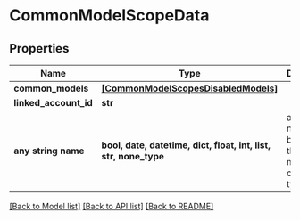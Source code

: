 # CommonModelScopeData


## Properties
Name | Type | Description | Notes
------------ | ------------- | ------------- | -------------
**common_models** | [**[CommonModelScopesDisabledModels]**](CommonModelScopesDisabledModels.md) |  | 
**linked_account_id** | **str** |  | [optional] 
**any string name** | **bool, date, datetime, dict, float, int, list, str, none_type** | any string name can be used but the value must be the correct type | [optional]

[[Back to Model list]](../README.md#documentation-for-models) [[Back to API list]](../README.md#documentation-for-api-endpoints) [[Back to README]](../README.md)



